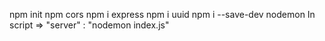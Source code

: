 npm init
npm cors
npm i express
npm i uuid
npm i --save-dev nodemon
In script => "server" : "nodemon index.js"
